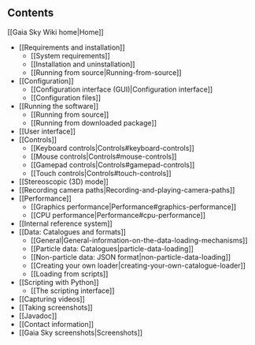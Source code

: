 ## Contents

[[Gaia Sky Wiki home|Home]]
* [[Requirements and installation]]
   * [[System requirements]]
   * [[Installation and uninstallation]]
   * [[Running from source|Running-from-source]]
* [[Configuration]]
   * [[Configuration interface (GUI)|Configuration interface]]
   * [[Configuration files]]
* [[Running the software]]
   * [[Running from source]]
   * [[Running from downloaded package]]
* [[User interface]]
* [[Controls]]
   * [[Keyboard controls|Controls#keyboard-controls]]
   * [[Mouse controls|Controls#mouse-controls]]
   * [[Gamepad controls|Controls#gamepad-controls]]
   * [[Touch controls|Controls#touch-controls]]
* [[Stereoscopic (3D) mode]]
* [[Recording camera paths|Recording-and-playing-camera-paths]]
* [[Performance]]
   * [[Graphics performance|Performance#graphics-performance]]
   * [[CPU performance|Performance#cpu-performance]]
* [[Internal reference system]]
* [[Data: Catalogues and formats]]
   * [[General|General-information-on-the-data-loading-mechanisms]]
   * [[Particle data: Catalogues|particle-data-loading]]
   * [[Non-particle data: JSON format|non-particle-data-loading]]
   * [[Creating your own loader|creating-your-own-catalogue-loader]]
   * [[Loading from scripts]]
* [[Scripting with Python]]
   * [[The scripting interface]]
* [[Capturing videos]]
* [[Taking screenshots]]
* [[Javadoc]]
* [[Contact information]]
* [[Gaia Sky screenshots|Screenshots]]
